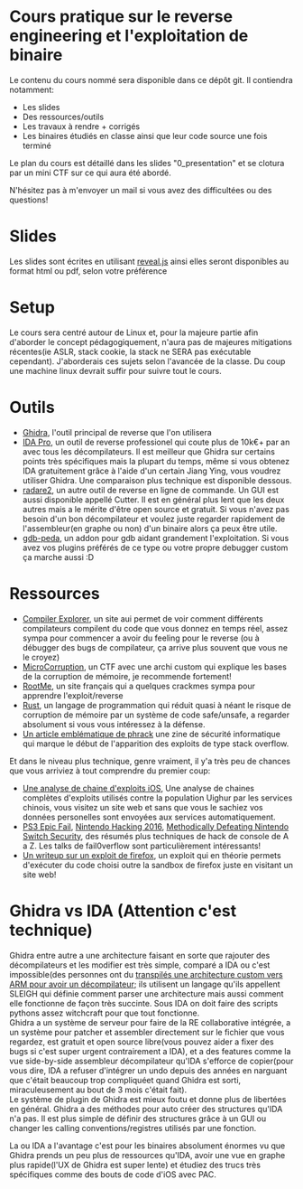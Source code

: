 Cours pratique sur le reverse engineering et l'exploitation de binaire
=====

Le contenu du cours nommé sera disponible dans ce dépôt git. Il contiendra
notamment:

 * Les slides
 * Des ressources/outils
 * Les travaux à rendre + corrigés 
 * Les binaires étudiés en classe ainsi que leur code source une fois terminé

Le plan du cours est détaillé dans les slides "0\_presentation" et se clotura
par un mini CTF sur ce qui aura été abordé.

N'hésitez pas à m'envoyer un mail si vous avez des difficultées ou des
questions!

# Slides

Les slides sont écrites en utilisant [reveal.js](https://github.com/hakimel/reveal.js) 
ainsi elles seront disponibles au format html ou pdf, selon votre préférence

# Setup

Le cours sera centré autour de Linux et, pour la majeure partie afin d'aborder
le concept pédagogiquement, n'aura pas de majeures mitigations récentes(ie ASLR, stack
cookie, la stack ne SERA pas exécutable cependant).
J'aborderais ces sujets selon l'avancée de la classe. Du coup une machine linux
devrait suffir pour suivre tout le cours.

# Outils

* [Ghidra](https://ghidra-sre.org/), l'outil principal de reverse que l'on
  utilisera
* [IDA Pro](https://www.hex-rays.com/), un outil de reverse professionel qui
  coute plus de 10k€+ par an avec tous les décompilateurs. Il est meilleur que
  Ghidra sur certains points très spécifiques mais la plupart du temps, même
  si vous obtenez IDA gratuitement grâce à l'aide d'un certain Jiang Ying, vous
  voudrez utiliser Ghidra. Une comparaison plus technique est disponible
  dessous.
* [radare2](https://github.com/radareorg/radare2), un autre outil de reverse en
  ligne de commande. Un GUI est aussi disponible appellé Cutter. Il
  est en général plus lent que les deux autres mais a le mérite d'être open
  source et gratuit. Si vous n'avez pas besoin d'un bon décompilateur et voulez
  juste regarder rapidement de l'assembleur(en graphe ou non) d'un binaire alors
  ça peux être utile. 
* [gdb-peda](https://github.com/longld/peda), un addon pour gdb aidant
  grandement l'exploitation. Si vous avez vos plugins préférés de ce type ou
  votre propre debugger custom ça marche aussi :D


# Ressources

* [Compiler Explorer](https://godbolt.org/), un site aui permet de voir comment différents
  compilateurs compilent du code que vous donnez en temps réel, assez sympa pour
  commencer a avoir du feeling pour le reverse (ou à débugger des bugs de
  compilateur, ça arrive plus souvent que vous ne le croyez)
* [MicroCorruption](https://microcorruption.com/login), un CTF avec une archi
  custom qui explique les bases de la corruption de mémoire, je recommende
  fortement!
* [RootMe](https://www.root-me.org/), un site français qui a quelques crackmes
  sympa pour apprendre l'exploit/reverse
* [Rust](https://rust-lang.org/), un langage de programmation qui réduit quasi à
  néant le risque de corruption de mémoire par un système de code safe/unsafe, a
  regarder absolument si vous vous intéressez à la défense.
* [Un article emblématique de phrack](http://www.phrack.org/issues/49/14.html)
  une zine de sécurité informatique qui marque le début de l'apparition des
  exploits de type stack overflow.


Et dans le niveau plus technique, genre vraiment, il y'a très peu de chances que
vous arriviez à tout comprendre du premier coup:

* [Une analyse de chaine d'exploits iOS](https://googleprojectzero.blogspot.com/2019/08/a-very-deep-dive-into-ios-exploit.html), 
  Une analyse de chaines complètes d'exploits utilisés contre la population
  Uighur par les services chinois, vous visitez un site web et sans que vous le
  sachiez vos données personelles sont envoyées aux services automatiquement. 
* [PS3 Epic Fail](https://www.youtube.com/watch?v=5E0DkoQjCmI), 
  [Nintendo Hacking 2016](https://www.youtube.com/watch?v=8C5cn_Qj0G8), 
  [Methodically Defeating Nintendo Switch Security](https://arxiv.org/abs/1905.07643), 
  des résumés plus techniques de hack de console de A a Z. Les talks de
  fail0verflow sont particulièrement intéressants!
* [Un writeup sur un exploit de firefox](https://phoenhex.re/2017-06-21/firefox-structuredclone-refleak),
  un exploit qui en théorie permets d'exécuter du code choisi outre la sandbox
  de firefox juste en visitant un site web!

# Ghidra vs IDA (Attention c'est technique)
  Ghidra entre autre a une architecture faisant en
  sorte que rajouter des décompilateurs et les modifier est très simple, comparé a
  IDA ou c'est impossible(des personnes ont du [transpilés une architecture
  custom vers ARM pour avoir un décompilateur](https://github.com/TeamMolecule/mep-wtf); 
  ils utilisent un langage qu'ils appellent SLEIGH qui définie comment parser
  une architecture mais aussi comment elle fonctionne de façon très succinte. 
  Sous IDA on doit faire des scripts pythons assez witchcraft pour que tout
  fonctionne.  
  Ghidra a un système de serveur pour faire de la RE collaborative intégrée, a
  un système pour patcher et assembler directement sur le fichier que vous
  regardez, est gratuit et open source libre(vous pouvez aider a fixer des bugs si
  c'est super urgent contrairement a IDA), et a des features comme la vue
  side-by-side assembleur décompilateur qu'IDA s'efforce de copier(pour vous dire,
  IDA a refuser d'intégrer un undo depuis des années en narguant que c'était
  beaucoup trop compliquéet quand Ghidra est sorti,
  miraculeusement au bout de 3 mois c'était fait).   
  Le système de plugin de Ghidra est mieux foutu et donne plus de libertées en
  général. Ghidra a des méthodes pour auto créer des structures qu'IDA n'a pas.
  Il est plus simple de définir des structures grâce à un GUI ou changer les
  calling conventions/registres utilisés par une fonction.

  La ou IDA a l'avantage c'est pour les binaires absolument énormes vu que
  Ghidra prends un peu plus de ressources qu'IDA, avoir une vue en graphe plus
  rapide(l'UX de Ghidra est super lente) et étudiez des trucs très spécifiques
  comme des bouts de code d'iOS avec PAC.


